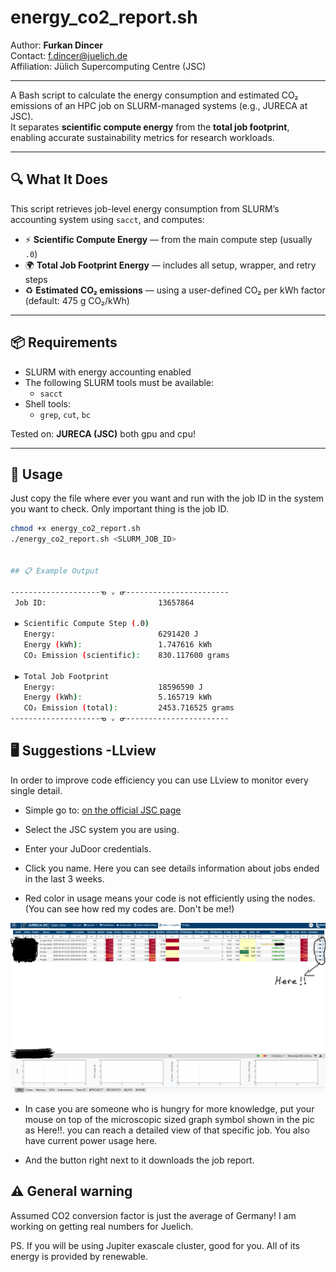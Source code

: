 # energy_co2_report.sh

Author: **Furkan Dincer**  
Contact: [f.dincer@juelich.de](mailto:f.dincer@juelich.de)  
Affiliation: Jülich Supercomputing Centre (JSC)

---

A Bash script to calculate the energy consumption and estimated CO₂ emissions of an HPC job on SLURM-managed systems (e.g., JURECA at JSC).  
It separates **scientific compute energy** from the **total job footprint**, enabling accurate sustainability metrics for research workloads.

---

## 🔍 What It Does

This script retrieves job-level energy consumption from SLURM’s accounting system using `sacct`, and computes:

- ⚡ **Scientific Compute Energy** — from the main compute step (usually `.0`)
- 🌍 **Total Job Footprint Energy** — includes all setup, wrapper, and retry steps
- ♻️ **Estimated CO₂ emissions** — using a user-defined CO₂ per kWh factor (default: 475 g CO₂/kWh)

---

## 📦 Requirements

- SLURM with energy accounting enabled
- The following SLURM tools must be available:
  - `sacct`
- Shell tools:
  - `grep`, `cut`, `bc`

Tested on: **JURECA (JSC)** both gpu and cpu!

---

## 🚀 Usage

Just copy the file where ever you want and run with the job ID in the system you want to check. Only important thing is the job ID.

```bash
chmod +x energy_co2_report.sh
./energy_co2_report.sh <SLURM_JOB_ID>


## 📋 Example Output

--------------------ᓀ ᵥ ᓂ-----------------------
 Job ID:                         13657864

 ▶ Scientific Compute Step (.0)
   Energy:                       6291420 J
   Energy (kWh):                 1.747616 kWh
   CO₂ Emission (scientific):    830.117600 grams

 ▶ Total Job Footprint
   Energy:                       18596590 J
   Energy (kWh):                 5.165719 kWh
   CO₂ Emission (total):         2453.716525 grams
--------------------ᓀ ᵥ ᓂ-----------------------
```

## 🖥️ Suggestions -LLview
In order to improve code efficiency you can use LLview to monitor every single detail.

- Simple go to: [on the official JSC page](https://www.fz-juelich.de/en/ias/jsc/services/user-support/software-tools/llview?expand=translations,fzjsettings,nearest-institut)

- Select the JSC system you are using.

- Enter your JuDoor credentials.

- Click you name. Here you can see details information about jobs ended in the last 3 weeks.

- Red color in usage means your code is not efficiently using the nodes. (You can see how red my codes are. Don't be me!)

![Sample Output](LLview.png)

- In case you are someone who is hungry for more knowledge, put your mouse on top of the microscopic sized graph symbol shown in the pic as Here!!. you can reach a detailed view of that specific job. You also have current power usage here.

- And the button right next to it downloads the job report. 

## ⚠️ General warning

Assumed CO2 conversion factor is just the average of Germany! I am working on getting real numbers for Juelich.

PS. If you will be using Jupiter exascale cluster, good for you. All of its energy is provided by renewable. 





